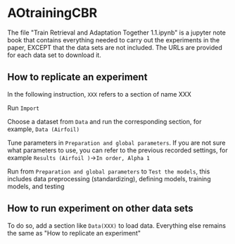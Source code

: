 # AOtrainingCBR

The file "Train Retrieval and Adaptation Together 1.1.ipynb" is a jupyter note book that contains everything needed to carry out the experiments in the paper, EXCEPT that the data sets are not included. The URLs are provided for each data set to download it.

## How to replicate an experiment

In the following instruction, `XXX` refers to a section of name XXX

Run `Import`
  
Choose a dataset from `Data` and run the corresponding section, for example, `Data (Airfoil)`

Tune parameters in `Preparation and global parameters`. If you are not sure what parameters to use, you can refer to the previous recorded settings, for example `Results (Airfoil )`->`In order, Alpha 1`

Run from `Preparation and global parameters` to `Test the models`, this includes data preprocessing (standardizing), defining models, training models, and testing

## How to run experiment on other data sets

To do so, add a section like `Data(XXX)` to load data. Everything else remains the same as "How to replicate an experiment"
